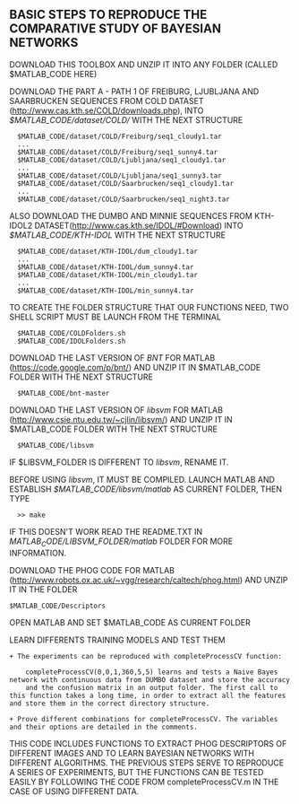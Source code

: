 BASIC STEPS TO REPRODUCE THE COMPARATIVE STUDY OF BAYESIAN NETWORKS
-------------------------------------------------------------------

DOWNLOAD THIS TOOLBOX AND UNZIP IT INTO ANY FOLDER (CALLED $MATLAB_CODE HERE)

DOWNLOAD THE PART A - PATH 1 OF FREIBURG, LJUBLJANA AND SAARBRUCKEN SEQUENCES FROM COLD DATASET (http://www.cas.kth.se/COLD/downloads.php), INTO *$MATLAB_CODE/dataset/COLD/* WITH THE NEXT STRUCTURE

      $MATLAB_CODE/dataset/COLD/Freiburg/seq1_cloudy1.tar
      ...
      $MATLAB_CODE/dataset/COLD/Freiburg/seq1_sunny4.tar
      $MATLAB_CODE/dataset/COLD/Ljubljana/seq1_cloudy1.tar
      ...
      $MATLAB_CODE/dataset/COLD/Ljubljana/seq1_sunny3.tar
      $MATLAB_CODE/dataset/COLD/Saarbrucken/seq1_cloudy1.tar
      ...
      $MATLAB_CODE/dataset/COLD/Saarbrucken/seq1_night3.tar

ALSO DOWNLOAD THE DUMBO AND MINNIE SEQUENCES FROM KTH-IDOL2 DATASET(http://www.cas.kth.se/IDOL/#Download) INTO *$MATLAB_CODE/KTH-IDOL* WITH THE NEXT STRUCTURE

      $MATLAB_CODE/dataset/KTH-IDOL/dum_cloudy1.tar
      ...
      $MATLAB_CODE/dataset/KTH-IDOL/dum_sunny4.tar
      $MATLAB_CODE/dataset/KTH-IDOL/min_cloudy1.tar
      ...
      $MATLAB_CODE/dataset/KTH-IDOL/min_sunny4.tar

TO CREATE THE FOLDER STRUCTURE THAT OUR FUNCTIONS NEED, TWO SHELL SCRIPT MUST BE LAUNCH FROM THE TERMINAL

      $MATLAB_CODE/COLDFolders.sh
      $MATLAB_CODE/IDOLFolders.sh

DOWNLOAD THE LAST VERSION OF *BNT* FOR MATLAB (https://code.google.com/p/bnt/) AND UNZIP IT IN $MATLAB_CODE FOLDER WITH THE NEXT STRUCTURE

      $MATLAB_CODE/bnt-master
	
DOWNLOAD THE LAST VERSION OF *libsvm* FOR MATLAB (http://www.csie.ntu.edu.tw/~cjlin/libsvm/) AND UNZIP IT IN $MATLAB_CODE FOLDER WITH THE NEXT STRUCTURE

      $MATLAB_CODE/libsvm

IF $LIBSVM_FOLDER IS DIFFERENT TO *libsvm*, RENAME IT.

BEFORE USING *libsvm*, IT MUST BE COMPILED. LAUNCH MATLAB AND ESTABLISH *$MATLAB_CODE/libsvm/matlab* AS CURRENT FOLDER, THEN TYPE

      >> make

IF THIS DOESN'T WORK READ THE README.TXT IN *$MATLAB_CODE/$LIBSVM_FOLDER/matlab* FOLDER FOR MORE INFORMATION.

DOWNLOAD THE PHOG CODE FOR MATLAB (http://www.robots.ox.ac.uk/~vgg/research/caltech/phog.html) AND UNZIP IT IN THE FOLDER

    $MATLAB_CODE/Descriptors
	
OPEN MATLAB AND SET $MATLAB_CODE AS CURRENT FOLDER

LEARN DIFFERENTS TRAINING MODELS AND TEST THEM

    + The experiments can be reproduced with completeProcessCV function:

        completeProcessCV(0,0,1,360,5,5) learns and tests a Naive Bayes network with continuous data from DUMBO dataset and store the accuracy 
        and the confusion matrix in an output folder. The first call to this function takes a long time, in order to extract all the features
	and store them in the correct directory structure.

    + Prove different combinations for completeProcessCV. The variables and their options are detailed in the comments.
	

THIS CODE INCLUDES FUNCTIONS TO EXTRACT PHOG DESCRIPTORS OF DIFFERENT IMAGES AND TO LEARN BAYESIAN NETWORKS WITH DIFFERENT ALGORITHMS.
THE PREVIOUS STEPS SERVE TO REPRODUCE A SERIES OF EXPERIMENTS, BUT THE FUNCTIONS CAN BE TESTED EASILY BY FOLLOWING THE CODE FROM 
completeProcessCV.m IN THE CASE OF USING DIFFERENT DATA.
